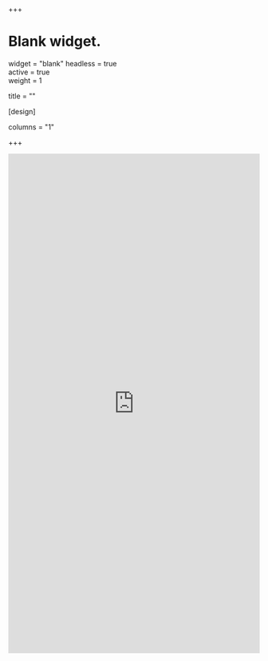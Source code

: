 +++
# Blank widget.
widget = "blank" 
headless = true  
active = true  
weight = 1  

title = ""

[design]

columns = "1"
  
+++
<iframe scrolling="yes" frameborder="no" src="https://jbkunst.shinyapps.io/movid19-shiny/" class="l-screen-inset shaded" style="
    width: 100%;
    height: 1000px;
"></iframe>
